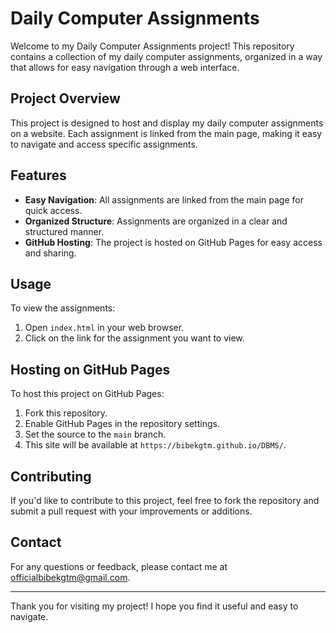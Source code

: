 # Daily Computer Assignments

Welcome to my Daily Computer Assignments project! This repository contains a collection of my daily computer assignments, organized in a way that allows for easy navigation through a web interface.

## Project Overview

This project is designed to host and display my daily computer assignments on a website. Each assignment is linked from the main page, making it easy to navigate and access specific assignments.

## Features

- **Easy Navigation**: All assignments are linked from the main page for quick access.
- **Organized Structure**: Assignments are organized in a clear and structured manner.
- **GitHub Hosting**: The project is hosted on GitHub Pages for easy access and sharing.

## Usage

To view the assignments:

1. Open `index.html` in your web browser.
2. Click on the link for the assignment you want to view.

## Hosting on GitHub Pages

To host this project on GitHub Pages:

1. Fork this repository.
2. Enable GitHub Pages in the repository settings.
3. Set the source to the `main` branch.
4. This site will be available at `https://bibekgtm.github.io/DBMS/`.

## Contributing

If you'd like to contribute to this project, feel free to fork the repository and submit a pull request with your improvements or additions.

## Contact

For any questions or feedback, please contact me at officialbibekgtm@gmail.com.

---

Thank you for visiting my project! I hope you find it useful and easy to navigate.
